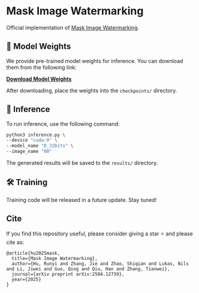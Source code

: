 # Mask Image Watermarking

Official implementation of [Mask Image Watermarking](http://arxiv.org/abs/2504.12739).

## 🔗 Model Weights

We provide pre-trained model weights for inference. You can download them from the following link:

**[Download Model Weights]([https://example.com/download-link](https://huggingface.co/Runyi-Hu/MaskMark))**

After downloading, place the weights into the `checkpoints/` directory.

## 🚀 Inference

To run inference, use the following command:

```bash
python3 inference.py \
--device "cuda:0" \
--model_name "D_32bits" \
--image_name "00"
```

The generated results will be saved to the `results/` directory.

## 🛠️ Training
Training code will be released in a future update. Stay tuned!

## Cite
If you find this repository useful, please consider giving a star ⭐ and please cite as:
```
@article{hu2025mask,
  title={Mask Image Watermarking},
  author={Hu, Runyi and Zhang, Jie and Zhao, Shiqian and Lukas, Nils and Li, Jiwei and Guo, Qing and Qiu, Han and Zhang, Tianwei},
  journal={arXiv preprint arXiv:2504.12739},
  year={2025}
}
```
